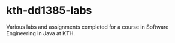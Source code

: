 # kth-dd1385-labs
Various labs and assignments completed for a course in Software Engineering in Java at KTH.
